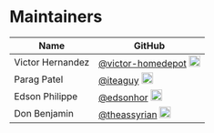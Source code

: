 # Maintainers
| Name | GitHub |
|------|--------|
| Victor Hernandez | [@victor-homedepot](https://github.com/victor-homedepot) <img src="https://avatars.githubusercontent.com/victor-homedepot" width="20"> |
| Parag Patel | [@iteaguy](https://github.com/iteaguy) <img src="https://avatars.githubusercontent.com/iteaguy" width="20"> |
| Edson Philippe | [@edsonhor](https://github.com/edsonhor) <img src="https://avatars.githubusercontent.com/edsonhor" width="20"> |
| Don Benjamin | [@theassyrian](https://github.com/theassyrian) <img src="https://avatars.githubusercontent.com/theassyrian" width="20"> |
